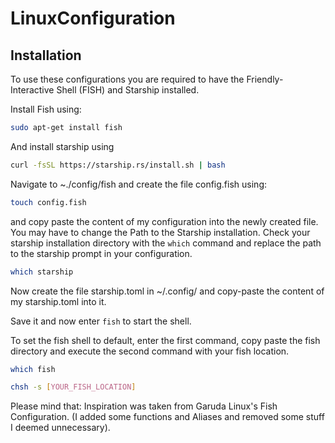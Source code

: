 # LinuxConfiguration

## Installation

To use these configurations you are required to have the Friendly-Interactive Shell (FISH) and Starship installed.

Install Fish using:

```sh
sudo apt-get install fish
```

And install starship using 

```sh
curl -fsSL https://starship.rs/install.sh | bash
```

Navigate to ~./config/fish and create the file config.fish using:

```sh
touch config.fish
```

and copy paste the content of my configuration into the newly created file.
You may have to change the Path to the Starship installation.
Check your starship installation directory with the ``which`` command and replace the path to the starship prompt in your configuration.

```sh
which starship
```

Now create the file starship.toml in ~/.config/ and copy-paste the content of my starship.toml into it.

Save it and now enter ``fish`` to start the shell.

To set the fish shell to default, enter the first command, copy paste the fish directory and execute the second command with your fish location.

`````sh
which fish

chsh -s [YOUR_FISH_LOCATION] 
`````

Please mind that:
Inspiration was taken from Garuda Linux's Fish Configuration. (I added some functions and Aliases and removed some stuff I deemed unnecessary).

